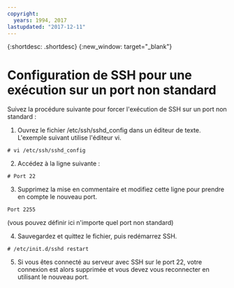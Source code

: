 ```yaml
---
copyright:
  years: 1994, 2017
lastupdated: "2017-12-11"
---
```


{:shortdesc: .shortdesc}
{:new_window: target="_blank"}

# Configuration de SSH pour une exécution sur un port non standard

Suivez la procédure suivante pour forcer l'exécution de SSH sur un port non standard :

1. Ouvrez le fichier /etc/ssh/sshd_config dans un éditeur de texte. L'exemple suivant utilise l'éditeur vi.
```
# vi /etc/ssh/sshd_config
```
 
2. Accédez à la ligne suivante :
```
# Port 22
```
 
3. Supprimez la mise en commentaire et modifiez cette ligne pour prendre en compte le nouveau port.
```
Port 2255
``` 
(vous pouvez définir ici n'importe quel port non standard)
 
4. Sauvegardez et quittez le fichier, puis redémarrez SSH.
```
# /etc/init.d/sshd restart
```

5. Si vous êtes connecté au serveur avec SSH sur le port 22, votre connexion est alors supprimée et vous devez vous reconnecter en utilisant le nouveau port.
